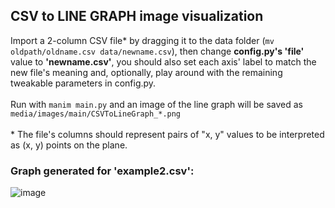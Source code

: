 ## CSV to LINE GRAPH image visualization

Import a 2-column CSV file* by dragging it to the data folder (````mv oldpath/oldname.csv data/newname.csv````), then change **config.py's 'file'** value to **'newname.csv'**, you should also set each axis' label to match the new file's meaning and, optionally, play around with the remaining tweakable parameters in config.py. <br><br>
Run with ````manim main.py```` and an image of the line graph will be saved as ````media/images/main/CSVToLineGraph_*.png````
<br><br>
\* The file's columns should represent pairs of "x, y" values to be interpreted as (x, y) points on the plane.

### Graph generated for 'example2.csv':
![image](https://github.com/achaval-tomas/Manim-Projects/assets/134091945/4244ef21-8e27-4c7b-b065-3f008239d1e7)
